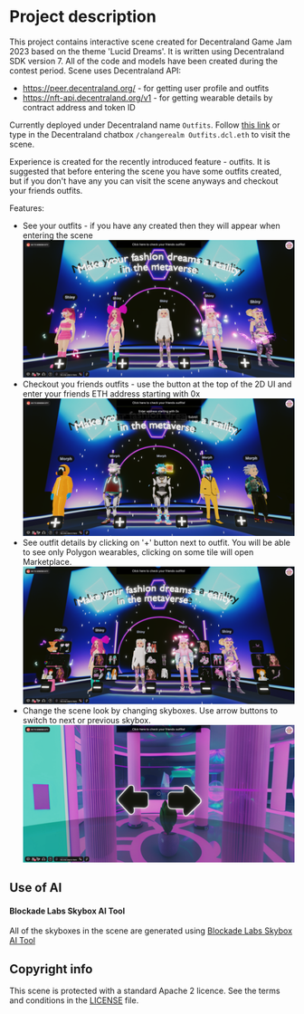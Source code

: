 # Project description

This project contains interactive scene created for Decentraland Game Jam 2023 based on the theme 'Lucid Dreams'. It is written using Decentraland SDK version 7. All of the code and models have been created during the contest period. Scene uses Decentraland API:

- https://peer.decentraland.org/ - for getting user profile and outfits
- https://nft-api.decentraland.org/v1 - for getting wearable details by contract address and token ID

Currently deployed under Decentraland name `Outfits`. Follow [this link](https://play.decentraland.org/?realm=Outfits.dcl.eth) or type in the Decentraland chatbox `/changerealm Outfits.dcl.eth` to visit the scene.

Experience is created for the recently introduced feature - outfits. It is suggested that before entering the scene you have some outfits created, but if you don't have any you can visit the scene anyways and checkout your friends outfits.

Features:

- See your outfits - if you have any created then they will appear when entering the scene
  ![User outfits](screenshots/user-outfits.png)
- Checkout you friends outfits - use the button at the top of the 2D UI and enter your friends ETH address starting with 0x
  ![Friend outfits](screenshots/friend-outfits.png)
- See outfit details by clicking on '+' button next to outfit. You will be able to see only Polygon wearables, clicking on some tile will open Marketplace.
  ![Outfit details](screenshots/outfit-details.png)
- Change the scene look by changing skyboxes. Use arrow buttons to switch to next or previous skybox.
  ![Skybox change](screenshots/skybox-change.png)

## Use of AI

#### Blockade Labs Skybox AI Tool

All of the skyboxes in the scene are generated using [Blockade Labs Skybox AI Tool](https://skybox.blockadelabs.com/)

## Copyright info

This scene is protected with a standard Apache 2 licence. See the terms and conditions in the [LICENSE](/LICENSE) file.
